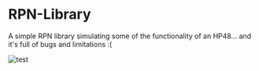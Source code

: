 # RPN-Library
A simple RPN library simulating some of the functionality of an HP48... and it's full of bugs and limitations :(

![test](https://user-images.githubusercontent.com/12353675/115614156-5135da80-a2bb-11eb-92bd-eec2468a9e67.png)

